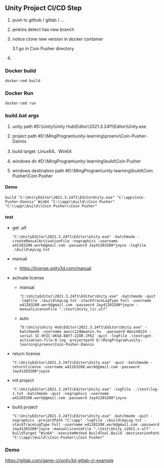 ## Unity Project CI/CD Step

1. push to github / gitlab / ...

2. jenkins detect has new branch


3. notice clone new version in docker container

    3.1 go in Coin Pusher directory

4. 



### Docker build 

```
docker-cmd build
```
 
### Docker Run

```
docker-cmd run
```



### build.bat args

1. unity path #D:\Unity\Unity Hub\Editor\2021.3.24f1\Editor\Unity.exe

2. project path #D:\MingProgram\unity-learning\proenv\Coin-Pusher-Dannis

3. build target: Linux64、Win64

4. windows dir #D:\\MingProgram\\unity-learning\\build\\Coin Pusher

5. windows destination path #D:\\MingProgram\\unity-learning\\build\\Coin Pusher\\Coin Pusher

#### Demo 

```
build "C:\UnityEditor\2021.3.24f1\EditorUnity.exe" "C:\app\Coin-Pusher-Dannis" Win64 "C:\\app\\build\\Coin Pusher" "C:\\app\\build\\Coin Pusher\\Coin Pusher"
```



#### test

- get .alf

    ```
    "C:\UnityEditor\2021.3.24f1\Editor\Unity.exe" -batchmode -createManualActivationFile -nographics -username w41203208.work@gmail.com -password Jay41203208*joyce -logFile .\build\myLog.txt
    ```

- manual 

    - https://license.unity3d.com/manual


- activate license

    - manual

        ```
        "C:\UnityEditor\2021.3.24f1\Editor\Unity.exe" -batchmode -quit -logFile .\build\myLog.txt -stackTraceLogType Full -username w41203208.work@gmail.com -password Jay41203208*joyce -manualLicenseFile ".\test\Unity_lic.ulf" 
        ```
    - auto
        ```
        "D:\Unity\Unity Hub\Editor\2021.3.24f1\Editor\Unity.exe" -batchmode -username awscc124@wanin.tw  -password Wanin@124 -serial SC-9YZC-GK5A-88Y7-2ZXR-JFK2 -quit -logFile .\test\get-activation-file-0.log -projectpath D:\MingProgram\unity-learning\proenv\Coin-Pusher-Dannis
        ```

- return license

  ```
  "C:\UnityEditor\2021.3.24f1\Editor\Unity.exe" -quit -batchmode -returnlicense -username w41203208.work@gmail.com -password Jay41203208*joyce
  ```

- init project 

    ```
    "C:\UnityEditor\2021.3.24f1\Editor\Unity.exe" -logFile ..\test\log-1.txt -batchmode -quit -nographics -username w41203208.work@gmail.com -password Jay41203208*joyce
    ```

- build project

    ```
    "C:\UnityEditor\2021.3.24f1\Editor\Unity.exe" -batchmode -quit -nographics -projectPath "C:\app" -logFile .\build\myLog.txt -stackTraceLogType Full -username w41203208.work@gmail.com -password Jay41203208*joyce -manualLicenseFile ".\test\Unity_v2021.x.ulf" -buildTarget "Win64" -executeMethod BuildTool.Build -destinationPath "C:\\app\\build\\Coin Pusher\\Coin Pusher"
    ```

### Demo

https://gitlab.com/game-ci/unity3d-gitlab-ci-example